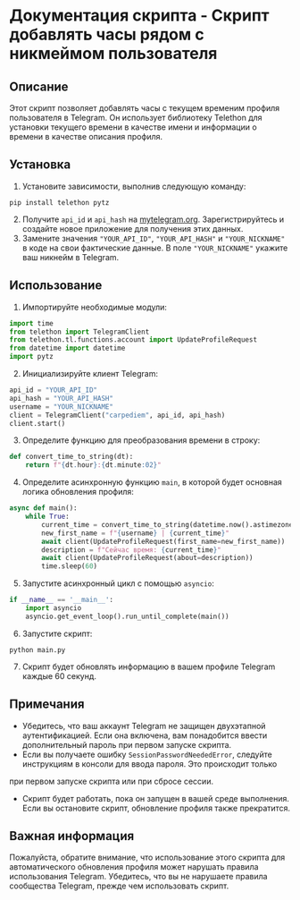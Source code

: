 # Документация скрипта - Скрипт добавлять часы рядом с никмеймом пользователя

## Описание
Этот скрипт позволяет добавлять часы с текущем временим профиля пользователя в Telegram. Он использует библиотеку Telethon для установки текущего времени в качестве имени и информации о времени в качестве описания профиля.

## Установка
1. Установите зависимости, выполнив следующую команду:
```
pip install telethon pytz
```
2. Получите `api_id` и `api_hash` на [mytelegram.org](https://mytelegram.org/). Зарегистрируйтесь и создайте новое приложение для получения этих данных.
3. Замените значения `"YOUR_API_ID"`, `"YOUR_API_HASH"` и `"YOUR_NICKNAME"` в коде на свои фактические данные. В поле `"YOUR_NICKNAME"` укажите ваш никнейм в Telegram.

## Использование
1. Импортируйте необходимые модули:
```python
import time
from telethon import TelegramClient
from telethon.tl.functions.account import UpdateProfileRequest
from datetime import datetime
import pytz
```
2. Инициализируйте клиент Telegram:
```python
api_id = "YOUR_API_ID"
api_hash = "YOUR_API_HASH"
username = "YOUR_NICKNAME"
client = TelegramClient("carpediem", api_id, api_hash)
client.start()
```
3. Определите функцию для преобразования времени в строку:
```python
def convert_time_to_string(dt):
    return f"{dt.hour}:{dt.minute:02}"
```
4. Определите асинхронную функцию `main`, в которой будет основная логика обновления профиля:
```python
async def main():
    while True:
        current_time = convert_time_to_string(datetime.now().astimezone(pytz.timezone('Asia/Tashkent')))
        new_first_name = f"{username} | {current_time}"
        await client(UpdateProfileRequest(first_name=new_first_name))
        description = f"Сейчас время: {current_time}"
        await client(UpdateProfileRequest(about=description))
        time.sleep(60)
```
5. Запустите асинхронный цикл с помощью `asyncio`:
```python
if __name__ == '__main__':
    import asyncio
    asyncio.get_event_loop().run_until_complete(main())
```
6. Запустите скрипт:
```
python main.py
```
7. Скрипт будет обновлять информацию в вашем профиле Telegram каждые 60 секунд.

## Примечания
- Убедитесь, что ваш аккаунт Telegram не защищен двухэтапной аутентификацией. Если она включена, вам понадобится ввести дополнительный пароль при первом запуске скрипта.
- Если вы получаете ошибку `SessionPasswordNeededError`, следуйте инструкциям в консоли для ввода пароля. Это происходит только

 при первом запуске скрипта или при сбросе сессии.
- Скрипт будет работать, пока он запущен в вашей среде выполнения. Если вы остановите скрипт, обновление профиля также прекратится.

## Важная информация
Пожалуйста, обратите внимание, что использование этого скрипта для автоматического обновления профиля может нарушать правила использования Telegram. Убедитесь, что вы не нарушаете правила сообщества Telegram, прежде чем использовать скрипт.
